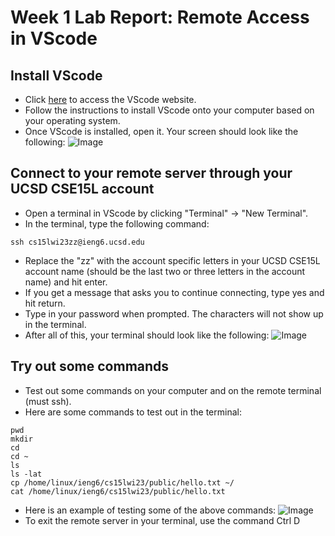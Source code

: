 # Week 1 Lab Report: Remote Access in VScode

## Install VScode
  - Click [here](https://code.visualstudio.com/) to access the VScode website.
  - Follow the instructions to install VScode onto your computer based on your operating system. 
  - Once VScode is installed, open it. Your screen should look like the following: 
  ![Image](https://user-images.githubusercontent.com/122569733/212421120-f166bb45-027c-43ab-8d2c-0c244ffbd59b.png)
  
 ## Connect to your remote server through your UCSD CSE15L account
  - Open a terminal in VScode by clicking "Terminal" -> "New Terminal".
  - In the terminal, type the following command: 
  ```
  ssh cs15lwi23zz@ieng6.ucsd.edu
  ```
  - Replace the "zz" with the account specific letters in your UCSD CSE15L account name (should be the last two 
      or three letters in the account name) and hit enter.
  - If you get a message that asks you to continue connecting, type yes and hit return.
  - Type in your password when prompted. The characters will not show up in the terminal. 
  - After all of this, your terminal should look like the following:
  ![Image](https://user-images.githubusercontent.com/122569733/212422206-9d8b6464-5d58-4d3e-a6c2-14975afdf68a.png)

## Try out some commands
  - Test out some commands on your computer and on the remote terminal (must ssh). 
  - Here are some commands to test out in the terminal:
  ```
  pwd 
  mkdir
  cd
  cd ~
  ls
  ls -lat
  cp /home/linux/ieng6/cs15lwi23/public/hello.txt ~/ 
  cat /home/linux/ieng6/cs15lwi23/public/hello.txt
  ```
  - Here is an example of testing some of the above commands: 
  ![Image](https://user-images.githubusercontent.com/122569733/212422456-a48bdc8c-b269-40eb-b637-4e2f1dbe71ba.png)
  - To exit the remote server in your terminal, use the command Ctrl D
